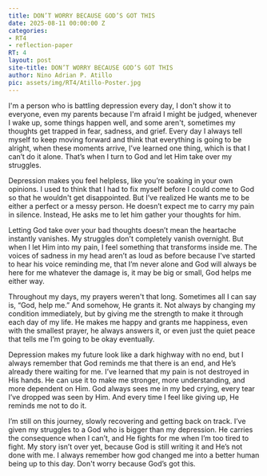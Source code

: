 ```yaml
---
title: DON’T WORRY BECAUSE GOD’S GOT THIS
date: 2025-08-11 00:00:00 Z
categories:
- RT4
- reflection-paper
RT: 4
layout: post
site-title: DON’T WORRY BECAUSE GOD’S GOT THIS
author: Nino Adrian P. Atillo
pic: assets/img/RT4/Atillo-Poster.jpg
---
```


I'm a person who is battling depression every day, I don't show it to everyone, even my parents because I'm afraid I might be judged, whenever I wake up, some things happen well, and some aren't, sometimes my thoughts get trapped in fear, sadness, and grief. Every day I always tell myself to keep moving forward and think that everything is going to be alright, when these moments arrive, I’ve learned one thing, which is that I can’t do it alone. That’s when I turn to God and let Him take over my struggles. 

Depression makes you feel helpless, like you’re soaking in your own opinions. I used to think that I had to fix myself before I could come to God so that he wouldn't get disappointed. But I’ve realized He wants me to be either a perfect or a messy person. He doesn’t expect me to carry my pain in silence. Instead, He asks me to let him gather your thoughts for him.

Letting God take over your bad thoughts doesn’t mean the heartache instantly vanishes. My struggles don't completely vanish overnight. But when I let Him into my pain, I feel something that transforms inside me. The voices of sadness in my head aren’t as loud as before because I've started to hear his voice reminding me, that I’m never alone and God will always be here for me whatever the damage is, it may be big or small, God helps me either way.

Throughout my days, my prayers weren't that long. Sometimes all I can say is, “God, help me.” And somehow, He grants it. Not always by changing my condition immediately, but by giving me the strength to make it through each day of my life. He makes me happy and grants me happiness, even with the smallest prayer, he always answers it, or even just the quiet peace that tells me I’m going to be okay eventually.

Depression makes my future look like a dark highway with no end, but I always remember that God reminds me that there is an end, and He’s already there waiting for me. I’ve learned that my pain is not destroyed in His hands. He can use it to make me stronger, more understanding, and more dependent on Him. God always sees me in my bed crying, every tear I’ve dropped was seen by Him. And every time I feel like giving up, He reminds me not to do it.

I’m still on this journey, slowly recovering and getting back on track. I’ve given my struggles to a God who is bigger than my depression. He carries the consequence when I can’t, and He fights for me when I’m too tired to fight. My story isn’t over yet, because God is still writing it and He’s not done with me. I always remember how god changed me into a better human being up to this day. Don't worry because God’s got this.